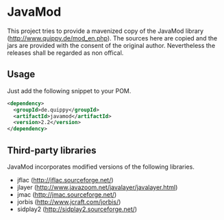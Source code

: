 # JavaMod
This project tries to provide a mavenized copy of the JavaMod library (http://www.quippy.de/mod_en.php). The sources here are copied and the jars are provided with the consent of the original author. Nevertheless the releases shall be regarded as non offical.

## Usage

Just add the following snippet to your POM.

```xml
<dependency>
  <groupId>de.quippy</groupId>
  <artifactId>javamod</artifactId>
  <version>2.2</version>
</dependency>
```

## Third-party libraries

JavaMod incorporates modified versions of the following libraries.

* jflac (http://jflac.sourceforge.net/)
* jlayer (http://www.javazoom.net/javalayer/javalayer.html)
* jmac (http://jmac.sourceforge.net/)
* jorbis (http://www.jcraft.com/jorbis/)
* sidplay2 (http://sidplay2.sourceforge.net/)
